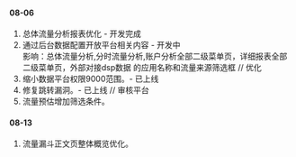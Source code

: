 #### 08-06
1. 总体流量分析报表优化 - 开发完成
2. 通过后台数据配置开放平台相关内容 - 开发中  
影响：总体流量分析,分时流量分析,账户分析全部二级菜单页，详细报表全部二级菜单页，外部对接dsp数据 的应用名称和流量来源筛选框
// 优化
1. 缩小数据平台权限9000范围。- 已上线
2. 修复跳转漏洞。- 已上线
// 审核平台
1. 流量预估增加筛选条件。

#### 08-13
1. 流量漏斗正文页整体概览优化。
